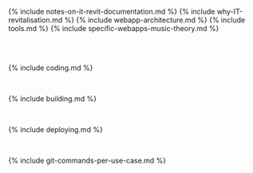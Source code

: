 {% include notes-on-it-revit-documentation.md %}
{% include why-IT-revitalisation.md %}
{% include webapp-architecture.md %}
{% include tools.md %}
{% include specific-webapps-music-theory.md %}

<br>



<br>

{% include coding.md %}

<br>

{% include building.md %}

<br>

{% include deploying.md %}

<br>

{% include git-commands-per-use-case.md %}
